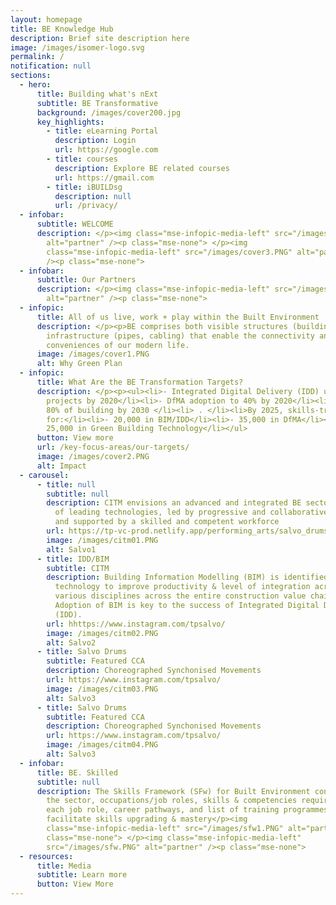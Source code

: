 ```yaml
---
layout: homepage
title: BE Knowledge Hub
description: Brief site description here
image: /images/isomer-logo.svg
permalink: /
notification: null
sections:
  - hero:
      title: Building what's nExt
      subtitle: BE Transformative
      background: /images/cover200.jpg
      key_highlights:
        - title: eLearning Portal
          description: Login
          url: https://google.com
        - title: courses
          description: Explore BE related courses
          url: https://gmail.com
        - title: iBUILDsg
          description: null
          url: /privacy/
  - infobar:
      subtitle: WELCOME
      description: </p><img class="mse-infopic-media-left" src="/images/cvv101.PNG"
        alt="partner" /><p class="mse-none"> </p><img
        class="mse-infopic-media-left" src="/images/cover3.PNG" alt="partner"
        /><p class="mse-none">
  - infobar:
      subtitle: Our Partners
      description: </p><img class="mse-infopic-media-left" src="/images/partner2.PNG"
        alt="partner" /><p class="mse-none">
  - infopic:
      title: All of us live, work + play within the Built Environment
      description: </p><p>BE comprises both visible structures (buildings) & invisible
        infrastructure (pipes, cabling) that enable the connectivity and
        conveniences of our modern life.
      image: /images/cover1.PNG
      alt: Why Green Plan
  - infopic:
      title: What Are the BE Transformation Targets?
      description: </p><p><ul><li>- Integrated Digital Delivery (IDD) up to 60
        projects by 2020</li><li>- DfMA adoption to 40% by 2020</li><li>- Green
        80% of building by 2030 </li><li> . </li><li>By 2025, skills-training
        for:</li><li>- 20,000 in BIM/IDD</li><li>- 35,000 in DfMA</li><li>-
        25,000 in Green Building Technology</li></ul>
      button: View more
      url: /key-focus-areas/our-targets/
      image: /images/cover2.PNG
      alt: Impact
  - carousel:
      - title: null
        subtitle: null
        description: CITM envisions an advanced and integrated BE sector with adoption
          of leading technologies, led by progressive and collaborative firms;
          and supported by a skilled and competent workforce
        url: https://tp-vc-prod.netlify.app/performing_arts/salvo_drums/
        image: /images/citm01.PNG
        alt: Salvo1
      - title: IDD/BIM
        subtitle: CITM
        description: Building Information Modelling (BIM) is identified as a key
          technology to improve productivity & level of integration across
          various disciplines across the entire construction value chain.
          Adoption of BIM is key to the success of Integrated Digital Delivery
          (IDD).
        url: hhttps://www.instagram.com/tpsalvo/
        image: /images/citm02.PNG
        alt: Salvo2
      - title: Salvo Drums
        subtitle: Featured CCA
        description: Choreographed Synchonised Movements
        url: https://www.instagram.com/tpsalvo/
        image: /images/citm03.PNG
        alt: Salvo3
      - title: Salvo Drums
        subtitle: Featured CCA
        description: Choreographed Synchonised Movements
        url: https://www.instagram.com/tpsalvo/
        image: /images/citm04.PNG
        alt: Salvo3
  - infobar:
      title: BE. Skilled
      subtitle: null
      description: The Skills Framework (SFw) for Built Environment contains info on
        the sector, occupations/job roles, skills & competencies required for
        each job role, career pathways, and list of training programmes to help
        facilitate skills upgrading & mastery</p><img
        class="mse-infopic-media-left" src="/images/sfw1.PNG" alt="partner" /><p
        class="mse-none"> </p><img class="mse-infopic-media-left"
        src="/images/sfw.PNG" alt="partner" /><p class="mse-none">
  - resources:
      title: Media
      subtitle: Learn more
      button: View More
---
```

